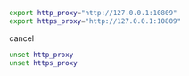 ```bash
export http_proxy="http://127.0.0.1:10809"
export https_proxy="http://127.0.0.1:10809"
```
cancel
```bash
unset http_proxy
unset https_proxy
```